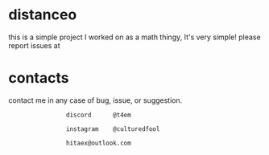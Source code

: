 # distanceo
this is a simple project I worked on as a math thingy, It's very simple! please report issues at 
# contacts 
contact me in any case of bug, issue, or suggestion. 
                  
                    discord      @t4em

                    instagram    @culturedfool

                    hitaex@outlook.com
